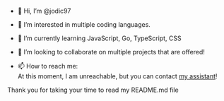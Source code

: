 - 👋 Hi, I’m @jodic97


- 👀 I’m interested in multiple coding languages.


- 🌱 I’m currently learning JavaScript, Go, TypeScript, CSS


- 💞️ I’m looking to collaborate on multiple projects that are offered!


- 📫 How to reach me:<br>
  At this moment, I am unreachable, but you can contact <a href="https://github.com/itsjustyryr">my assistant</a>!

Thank you for taking your time to read my README.md file
